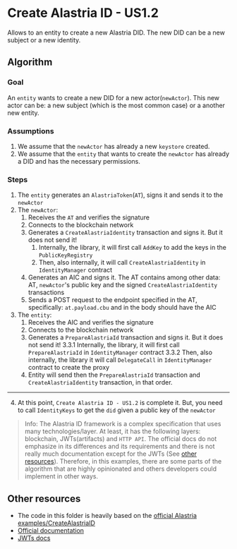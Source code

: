 # Create Alastria ID - US1.2

Allows to an entity to create a new Alastria DID. The new DID can be a new subject or a new identity.

## Algorithm

### Goal

An `entity` wants to create a new DID for a new actor(`newActor`). This new actor can be: a new subject (which is the most common case) or a another new entity.

### Assumptions

1. We assume that the `newActor` has already a new `keystore` created.
2. We assume that the `entity` that wants to create the `newActor` has already a DID and has the necessary permissions.

### Steps

1. The `entity` generates an `AlastriaToken`(`AT`), signs it and sends it to the `newActor`
2. The `newActor`:
    1. Receives the `AT` and verifies the signature
    2. Connects to the blockchain network
    3. Generates a `CreateAlastriaIdentity` transaction and signs it. But it does not send it!
        1. Internally, the library, it will first call `AddKey` to add the keys in the `PublicKeyRegistry`
        2. Then, also internally, it will call `CreateAlastriaIdentity` in `IdentityManager` contract
    4. Generates an AIC and signs it. The AT contains among other data: AT, `newActor`'s public key and the signed `CreateAlastriaIdentity` transactions
    5. Sends a POST request to the endpoint specified in the AT, specifically: `at.payload.cbu` and in the body should have the AIC
3. The `entity`:
    1. Receives the AIC and verifies the signature
    2. Connects to the blockchain network
    3. Generates a `PrepareAlastriaId` transaction and signs it. But it does not send it!
        3.3.1 Internally, the library, it will first call `PrepareAlastriaId` in `IdentityManager` contract
        3.3.2 Then, also internally, the library it will call `DelegateCall`  in `IdentityManager` contract to create the proxy
    4. Entity will send then the `PrepareAlastriaId` transaction and `CreateAlastriaIdentity` transaction, in that order.

--- 

4. At this point, `Create Alastria ID - US1.2` is complete it. But, you need to call `IdentityKeys` to get the `did` given a public key of the `newActor`

> Info: The Alastria ID framework is a complex specification that uses many technologies/layer. At least, it has the following layers: blockchain, JWTs(artifacts) and `HTTP API`. The official docs do not emphasize in its differences and its requirements and there is not really much documentation except for the JWTs (See [other resources](#other-resources)). Therefore, in this examples, there are some parts of the algorithm that are highly opinionated and others developers could implement in other ways.

## Other resources

- The code in this folder is heavily based on the [official Alastria examples/CreateAlastriaID](https://github.com/alastria/alastria-identity-example/tree/master/exampleCreateAlastriaID)
- [Official documentation](https://github.com/alastria/alastria-identity/wiki/Artifacts-and-User-Stories-Definitions#us-12-alastria-id-creation)
- [JWTs docs](https://github.com/alastria/alastria-identity/wiki/Artifacts-and-User-Stories-Definitions)